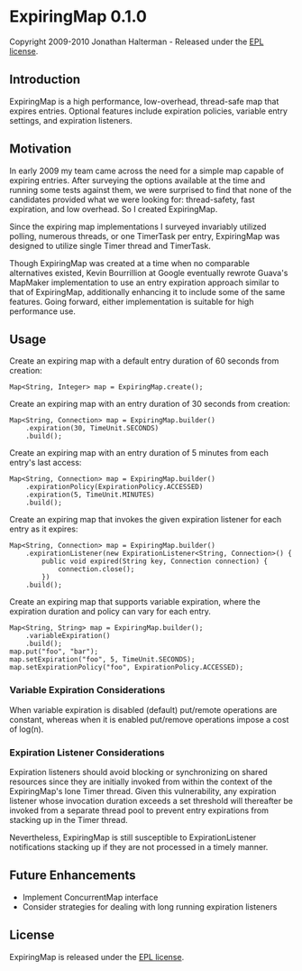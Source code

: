 # ExpiringMap 0.1.0

Copyright 2009-2010 Jonathan Halterman - Released under the [EPL license](http://www.eclipse.org/legal/epl-v10.html).

## Introduction

ExpiringMap is a high performance, low-overhead, thread-safe map that expires entries. Optional features include expiration policies, variable entry settings, and expiration listeners.

## Motivation

In early 2009 my team came across the need for a simple map capable of expiring entries. After surveying the options available at the time and running some tests against them, we were surprised to find that none of the candidates provided what we were looking for: thread-safety, fast expiration, and low overhead. So I created ExpiringMap.

Since the expiring map implementations I surveyed invariably utilized polling, numerous threads, or one TimerTask per entry, ExpiringMap was designed to utilize single Timer thread and TimerTask.

Though ExpiringMap was created at a time when no comparable alternatives existed, Kevin Bourrillion at Google eventually rewrote Guava's MapMaker implementation to use an entry expiration approach similar to that of ExpiringMap, additionally enhancing it to include some of the same features. Going forward, either implementation is suitable for high performance use.

## Usage

Create an expiring map with a default entry duration of 60 seconds from creation:

    Map<String, Integer> map = ExpiringMap.create();
    
Create an expiring map with an entry duration of 30 seconds from creation:

    Map<String, Connection> map = ExpiringMap.builder()
        .expiration(30, TimeUnit.SECONDS)
        .build();

Create an expiring map with an entry duration of 5 minutes from each entry's last access:

    Map<String, Connection> map = ExpiringMap.builder()
        .expirationPolicy(ExpirationPolicy.ACCESSED)
        .expiration(5, TimeUnit.MINUTES)
        .build(); 

Create an expiring map that invokes the given expiration listener for each entry as it expires:

    Map<String, Connection> map = ExpiringMap.builder()
        .expirationListener(new ExpirationListener<String, Connection>() { 
            public void expired(String key, Connection connection) { 
                connection.close(); 
            })
        .build();
        
Create an expiring map that supports variable expiration, where the expiration duration and policy can vary for each entry.

    Map<String, String> map = ExpiringMap.builder();
        .variableExpiration()
        .build();
    map.put("foo", "bar");
    map.setExpiration("foo", 5, TimeUnit.SECONDS);
    map.setExpirationPolicy("foo", ExpirationPolicy.ACCESSED);

### Variable Expiration Considerations

When variable expiration is disabled (default) put/remote operations are constant, whereas when it is enabled put/remove operations impose a cost of log(n).

### Expiration Listener Considerations

Expiration listeners should avoid blocking or synchronizing on shared resources since they are initially invoked from within the context of the ExpiringMap's lone Timer thread. Given this vulnerability, any expiration listener whose invocation duration exceeds a set threshold will thereafter be invoked from a separate thread pool to prevent entry expirations from stacking up in the Timer thread.

Nevertheless, ExpiringMap is still susceptible to ExpirationListener notifications stacking up if they are not processed in a timely manner.

## Future Enhancements

* Implement ConcurrentMap interface
* Consider strategies for dealing with long running expiration listeners

## License

ExpiringMap is released under the [EPL license](http://www.eclipse.org/legal/epl-v10.html).